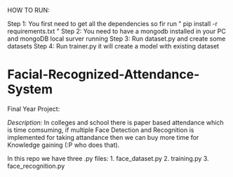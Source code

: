 HOW TO RUN:

Step 1: You first need to get all the dependencies so fir run " pip install -r requirements.txt "
Step 2: You need to  have a mongodb installed in your PC and mongoDB local surver running
Step 3: Run dataset.py and create some datasets
Step 4: Run trainer.py  it will create a model with existing dataset







# Facial-Recognized-Attendance-System
Final Year Project:



*Description:*
            In colleges and school there is paper based attendance which is time comsuming, if multiple Face Detection and Recognition is  implemented for taking attandance then we can buy more time for Knowledge gaining (:P who does that).
            
            
In this repo we have three .py files:
                                      1. face_dataset.py
                                      2. training.py
                                      3. face_recognition.py
                                      
